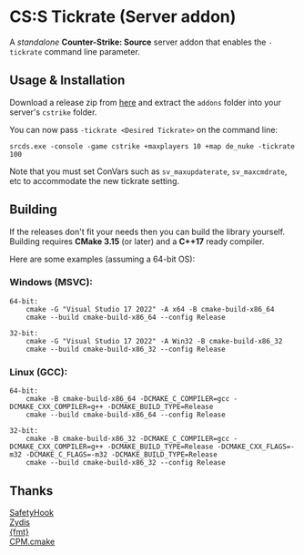 # CS:S Tickrate (Server addon)

A _standalone_ **Counter-Strike: Source** server addon that enables the `-tickrate` command line parameter.

## Usage & Installation

Download a release zip from [here](https://github.com/angelfor3v3r/css-tickrate/releases) and extract the `addons` folder into your server's `cstrike` folder.

You can now pass `-tickrate <Desired Tickrate>` on the command line:
```
srcds.exe -console -game cstrike +maxplayers 10 +map de_nuke -tickrate 100
```

Note that you must set ConVars such as `sv_maxupdaterate`, `sv_maxcmdrate`, etc to accommodate the new tickrate setting.

## Building

If the releases don't fit your needs then you can build the library yourself.\
Building requires **CMake 3.15** (or later) and a **C++17** ready compiler.

Here are some examples (assuming a 64-bit OS):

### Windows (MSVC):

```
64-bit:
    cmake -G "Visual Studio 17 2022" -A x64 -B cmake-build-x86_64
    cmake --build cmake-build-x86_64 --config Release
    
32-bit:
    cmake -G "Visual Studio 17 2022" -A Win32 -B cmake-build-x86_32
    cmake --build cmake-build-x86_32 --config Release
```

### Linux (GCC):

```
64-bit: 
    cmake -B cmake-build-x86_64 -DCMAKE_C_COMPILER=gcc -DCMAKE_CXX_COMPILER=g++ -DCMAKE_BUILD_TYPE=Release
    cmake --build cmake-build-x86_64 --config Release
    
32-bit: 
    cmake -B cmake-build-x86_32 -DCMAKE_C_COMPILER=gcc -DCMAKE_CXX_COMPILER=g++ -DCMAKE_BUILD_TYPE=Release -DCMAKE_CXX_FLAGS=-m32 -DCMAKE_C_FLAGS=-m32 -DCMAKE_BUILD_TYPE=Release
    cmake --build cmake-build-x86_32 --config Release
```

## Thanks
[SafetyHook](https://github.com/cursey/safetyhook)\
[Zydis](https://github.com/zyantific/zydis)\
[{fmt}](https://github.com/fmtlib/fmt)\
[CPM.cmake](https://github.com/cpm-cmake/CPM.cmake)
